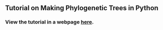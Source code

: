 ## Tutorial on Making Phylogenetic Trees in Python 

### View the tutorial in a webpage [here](https://medium.com/@evanca/set-up-your-portfolio-website-in-less-than-10-minutes-with-github-pages-d0efa8ff56fd). 
